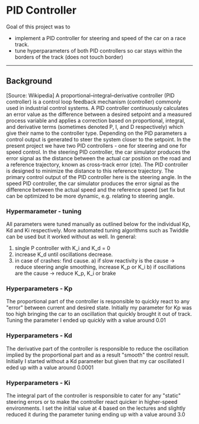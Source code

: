
# PID Controller

Goal of this project was to 
- implement a PID controller for steering and speed of the car on a race track. 
- tune hyperparameters of both PID controllers so car stays within the borders of the track (does not touch border)

---
## Background
[Source: Wikipedia] A proportional–integral–derivative controller (PID controller) is a control loop feedback mechanism (controller) commonly used in industrial control systems. A PID controller continuously calculates an error value as the difference between a desired setpoint and a measured process variable and applies a correction based on proportional, integral, and derivative terms (sometimes denoted P, I, and D respectively) which give their name to the controller type.
Depending on the PID parameters a control output is generated  to steer the system closer to the setpoint. In the present project we have two PID controllers - one for steering and one for speed control.
In the steering PID controller, the car simulator produces the error signal as the distance between the actual car position on the road and a reference trajectory, known as cross-track error (cte). The PID controller is designed to minimize the distance to this reference trajectory. The primary control output of the PID controller here is the steering angle. 
In the speed PID controller, the car simulator produces the error signal as the difference between the actual speed and the reference speed (set fix but can be optimized to be more dynamic, e.g. relating to steering angle.

### Hypermarameter - tuning
All parameters were tuned manually as outlined below for the individual Kp, Kd and Ki respectively. More automated tuning algorithms such as Twiddle can be used but it worked without as well. In general:

1. single P controller with K_i and K_d = 0
2. increase K_d until oscillations decrease. 
3. in case of crashes: find cause.
   a) if slow reactivity is the cause -> reduce steering angle smoothing, increase K_p or K_i
   b) if oscillations are the cause -> reduce K_p, K_i or brake 

### Hyperparameters - Kp
The proportional part of the controller is responsible to quickly react to any "error" between current and desired state. Initially my parameter for Kp was too high bringing the car to an oscillation that quickly brought it out of track. Tuning the parameter I ended up quickly with a value around 0.01



### Hyperparameters - Kd
The derivative part of the controller is responsible to reduce the oscillation implied by the proportional part and as a result "smooth" the control result. Initially I started without a Kd parameter but given that my car oscillated I eded up with a value around 0.0001



### Hyperparameters - Ki
The integral part of the controller is responsible to cater for any "static" steering errors or to make the controller react quicker in higher-speed environments. I set the initial value at 4 based on the lectures and slightly reduced it during the parameter tuning ending up with a value around 3.0
